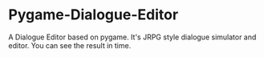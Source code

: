 # Pygame-Dialogue-Editor
A Dialogue Editor based on pygame. It's JRPG style dialogue simulator and editor. You can see the result in time.
